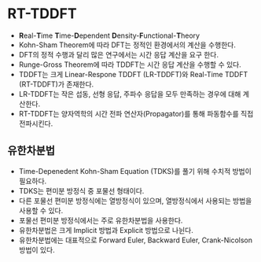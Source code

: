 # RT-TDDFT
* **R**eal-**T**ime **T**ime-**D**ependent **D**ensity-**F**unctional-**T**heory
* Kohn-Sham Theorem에 따라 DFT는  정적인 환경에서의 계산을 수행한다.
* DFT의 정적 수행과 달리 많은 연구에서는 시간 응답 계산을 요구 한다.
* Runge-Gross Theorem에 따라 TDDFT는 시간 응답 계산을 수행할 수 있다.
* TDDFT는 크게 Linear-Respone TDDFT (LR-TDDFT)와 Real-Time TDDFT (RT-TDDFT)가 존재한다.
* LR-TDDFT는 작은 섭동, 선형 응답, 주파수 응답을 모두 만족하는 경우에 대해 계산한다.
* RT-TDDFT는 양자역학의 시간 전파 연산자(Propagator)를 통해 파동함수를 직접 전파시킨다.

## 유한차분법
* Time-Depenedent Kohn-Sham Equation (TDKS)를 풀기 위해 수치적 방법이 필요하다.
* TDKS는 편미분 방정식 중 포물선 형태이다.
* 다른 포물선 편미분 방정식에는 열방정식이 있으며, 열방정식에서 사용되는 방법을 사용할 수 있다.
* 포물선 편미분 방정식에서는 주로 유한차분법을 사용한다.
* 유한차분법은 크게 Implicit 방법과 Explicit 방법으로 나뉜다.
* 유한차분법에는 대표적으로 Forward Euler, Backward Euler, Crank-Nicolson 방법이 있다.
